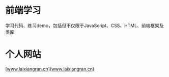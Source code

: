 # 前端学习

学习代码、练习demo，包括但不仅限于JavaScript、CSS、HTML、前端框架及类库

# 个人网站

[www.laixiangran.cn](www.laixiangran.cn)